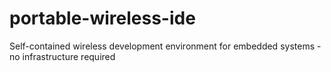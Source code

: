 # portable-wireless-ide
Self-contained wireless development environment for embedded systems - no infrastructure required
